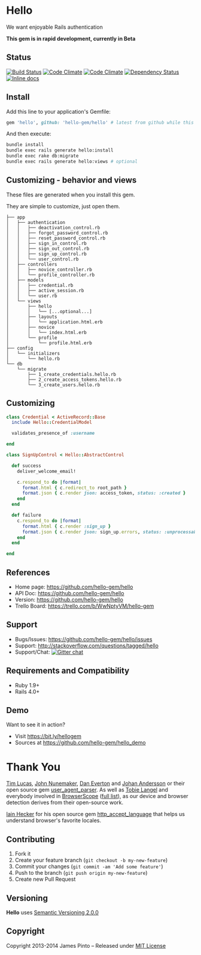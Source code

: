 # Hello

We want enjoyable Rails authentication

__This gem is in rapid development, currently in Beta__




## Status

[![Build Status](https://travis-ci.org/hello-gem/hello.svg?branch=master)](https://travis-ci.org/hello-gem/hello) [![Code Climate](https://codeclimate.com/github/hello-gem/hello.png)](https://codeclimate.com/github/hello-gem/hello) [![Code Climate](https://codeclimate.com/github/hello-gem/hello/coverage.png)](https://codeclimate.com/github/hello-gem/hello) [![Dependency Status](https://gemnasium.com/hello-gem/hello.svg)](https://gemnasium.com/hello-gem/hello) [![Inline docs](http://inch-ci.org/github/hello-gem/hello.png?branch=master)](http://inch-ci.org/github/hello-gem/hello)






## Install

Add this line to your application's Gemfile:

```ruby
gem 'hello', github: 'hello-gem/hello' # latest from github while this gem is in rapid development
```

And then execute:

```bash
bundle install
bundle exec rails generate hello:install
bundle exec rake db:migrate
bundle exec rails generate hello:views # optional
```

## Customizing - behavior and views

These files are generated when you install this gem.

They are simple to customize, just open them.

    ├── app
    │   ├── authentication
    │   │   ├── deactivation_control.rb
    │   │   ├── forgot_password_control.rb
    │   │   ├── reset_password_control.rb
    │   │   ├── sign_in_control.rb
    │   │   ├── sign_out_control.rb
    │   │   ├── sign_up_control.rb
    │   │   └── user_control.rb
    │   ├── controllers
    │   │   ├── novice_controller.rb
    │   │   └── profile_controller.rb
    │   ├── models
    │   │   ├── credential.rb
    │   │   ├── active_session.rb
    │   │   └── user.rb
    │   └── views
    │       ├── hello
    │       │   └── [...optional...]
    │       ├── layouts
    │       │   └── application.html.erb
    │       ├── novice
    │       │   └── index.html.erb
    │       └── profile
    │           └── profile.html.erb
    ├── config
    │   └── initializers
    │       └── hello.rb
    └── db
        └── migrate
            ├── 1_create_credentials.hello.rb
            ├── 2_create_access_tokens.hello.rb
            └── 3_create_users.hello.rb








## Customizing

```ruby
class Credential < ActiveRecord::Base
  include Hello::CredentialModel

  validates_presence_of :username

end

class SignUpControl < Hello::AbstractControl

  def success
    deliver_welcome_email!

    c.respond_to do |format|
      format.html { c.redirect_to root_path }
      format.json { c.render json: access_token, status: :created }
    end
  end

  def failure
    c.respond_to do |format|
      format.html { c.render :sign_up }
      format.json { c.render json: sign_up.errors, status: :unprocessable_entity }
    end
  end

end
```







## References

* Home page: https://github.com/hello-gem/hello
* API Doc: https://github.com/hello-gem/hello
* Version: https://github.com/hello-gem/hello
* Trello Board: https://trello.com/b/WwNptyVM/hello-gem

## Support

* Bugs/Issues: https://github.com/hello-gem/hello/issues
* Support: http://stackoverflow.com/questions/tagged/hello
* Support/Chat: [![Gitter chat](https://badges.gitter.im/hello-gem/hello.png)](https://gitter.im/hello-gem/hello)

## Requirements and Compatibility

* Ruby 1.9+
* Rails 4.0+

## Demo

Want to see it in action?

* Visit https://bit.ly/hellogem
* Sources at https://github.com/hello-gem/hello_demo







# Thank You

[Tim Lucas](https://github.com/toolmantim), [John Nunemaker](https://github.com/jnunemaker), [Dan Everton](https://github.com/deverton) and [Johan Andersson](https://github.com/rejeep) or their open source gem [user_agent_parser](https://github.com/toolmantim/user_agent_parser). As well as [Tobie Langel](https://github.com/tobie) and everybody involved in [BrowserScope](http://www.browserscope.org/) ([full list](https://code.google.com/p/browserscope/people/list)), as our device and browser detection derives from their open-source work.

[Iain Hecker](https://github.com/iain) for his open source gem [http_accept_language](https://github.com/iain/http_accept_language) that helps us understand browser's favorite locales.






## Contributing

1. Fork it
2. Create your feature branch (`git checkout -b my-new-feature`)
3. Commit your changes (`git commit -am 'Add some feature'`)
4. Push to the branch (`git push origin my-new-feature`)
5. Create new Pull Request

## Versioning

__Hello__ uses [Semantic Versioning 2.0.0](http://semver.org)

## Copyright

Copyright 2013-2014 James Pinto – Released under [MIT License](http://www.opensource.org/licenses/MIT)
